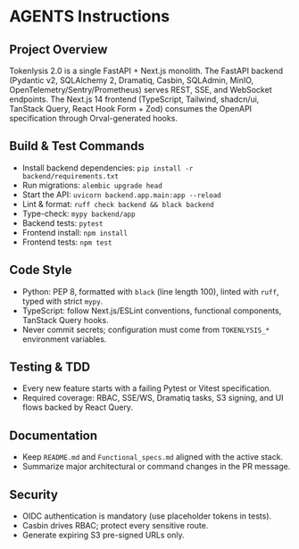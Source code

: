 # AGENTS Instructions

## Project Overview
Tokenlysis 2.0 is a single FastAPI + Next.js monolith. The FastAPI backend (Pydantic v2, SQLAlchemy 2, Dramatiq, Casbin, SQLAdmin, MinIO, OpenTelemetry/Sentry/Prometheus) serves REST, SSE, and WebSocket endpoints. The Next.js 14 frontend (TypeScript, Tailwind, shadcn/ui, TanStack Query, React Hook Form + Zod) consumes the OpenAPI specification through Orval-generated hooks.

## Build & Test Commands
- Install backend dependencies: `pip install -r backend/requirements.txt`
- Run migrations: `alembic upgrade head`
- Start the API: `uvicorn backend.app.main:app --reload`
- Lint & format: `ruff check backend && black backend`
- Type-check: `mypy backend/app`
- Backend tests: `pytest`
- Frontend install: `npm install`
- Frontend tests: `npm test`

## Code Style
- Python: PEP 8, formatted with `black` (line length 100), linted with `ruff`, typed with strict `mypy`.
- TypeScript: follow Next.js/ESLint conventions, functional components, TanStack Query hooks.
- Never commit secrets; configuration must come from `TOKENLYSIS_*` environment variables.

## Testing & TDD
- Every new feature starts with a failing Pytest or Vitest specification.
- Required coverage: RBAC, SSE/WS, Dramatiq tasks, S3 signing, and UI flows backed by React Query.

## Documentation
- Keep `README.md` and `Functional_specs.md` aligned with the active stack.
- Summarize major architectural or command changes in the PR message.

## Security
- OIDC authentication is mandatory (use placeholder tokens in tests).
- Casbin drives RBAC; protect every sensitive route.
- Generate expiring S3 pre-signed URLs only.
